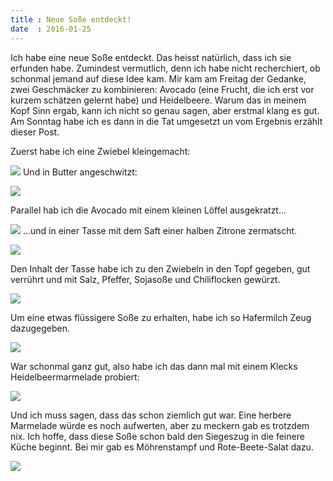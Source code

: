 ```yaml
---
title : Neue Soße entdeckt!
date  : 2016-01-25
---
```


Ich habe eine neue Soße entdeckt. Das heisst natürlich, dass ich sie erfunden habe. Zumindest vermutlich, denn ich habe nicht recherchiert, ob schonmal jemand auf diese Idee kam. Mir kam am Freitag der Gedanke, zwei Geschmäcker zu kombinieren: Avocado (eine Frucht, die ich erst vor kurzem schätzen gelernt habe) und Heidelbeere. Warum das in meinem Kopf Sinn ergab, kann ich nicht so genau sagen, aber erstmal klang es gut. Am Sonntag habe ich es dann in die Tat umgesetzt un vom Ergebnis erzählt dieser Post.

Zuerst habe ich eine Zwiebel kleingemacht:

![](/assets/2016-01-25-avocado-heidelbeere/zwiebeln_raw.JPG)
Und in Butter angeschwitzt:

![](/assets/2016-01-25-avocado-heidelbeere/zwiebeln.JPG)

Parallel hab ich die Avocado mit einem kleinen Löffel ausgekratzt...

![](/assets/2016-01-25-avocado-heidelbeere/auskratzen.JPG)
...und in einer Tasse mit dem Saft einer halben Zitrone zermatscht.

![](/assets/2016-01-25-avocado-heidelbeere/tasse.JPG)

Den Inhalt der Tasse habe ich zu den Zwiebeln in den Topf gegeben, gut verrührt und mit Salz, Pfeffer, Sojasoße und Chiliflocken gewürzt.

![](/assets/2016-01-25-avocado-heidelbeere/sosse3.JPG)

Um eine etwas flüssigere Soße zu erhalten, habe ich so Hafermilch Zeug dazugegeben.

![](/assets/2016-01-25-avocado-heidelbeere/smelk.JPG)

War schonmal ganz gut, also habe ich das dann mal mit einem Klecks Heidelbeermarmelade probiert:

![](/assets/2016-01-25-avocado-heidelbeere/loeffel.JPG)

Und ich muss sagen, dass das schon ziemlich gut war. Eine herbere Marmelade würde es noch aufwerten, aber zu meckern gab es trotzdem nix. Ich hoffe, dass diese Soße schon bald den Siegeszug in die feinere Küche beginnt. Bei mir gab es Möhrenstampf und Rote-Beete-Salat dazu.

![](/assets/2016-01-25-avocado-heidelbeere/total.jpg)

